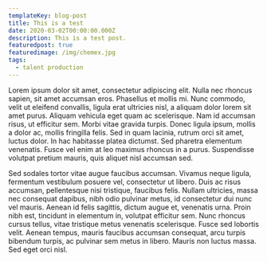 ```yaml
---
templateKey: blog-post
title: This is a test
date: 2020-03-02T00:00:00.000Z
description: This is a test post.
featuredpost: true
featuredimage: /img/chemex.jpg
tags:
  - talent production
---
```

Lorem ipsum dolor sit amet, consectetur adipiscing elit. Nulla nec rhoncus sapien, sit amet accumsan eros. Phasellus et mollis mi. Nunc commodo, velit ut eleifend convallis, ligula erat ultricies nisl, a aliquam dolor lorem sit amet purus. Aliquam vehicula eget quam ac scelerisque. Nam id accumsan risus, ut efficitur sem. Morbi vitae gravida turpis. Donec ligula ipsum, mollis a dolor ac, mollis fringilla felis. Sed in quam lacinia, rutrum orci sit amet, luctus dolor. In hac habitasse platea dictumst. Sed pharetra elementum venenatis. Fusce vel enim at leo maximus rhoncus in a purus. Suspendisse volutpat pretium mauris, quis aliquet nisl accumsan sed.

Sed sodales tortor vitae augue faucibus accumsan. Vivamus neque ligula, fermentum vestibulum posuere vel, consectetur ut libero. Duis ac risus accumsan, pellentesque nisi tristique, faucibus felis. Nullam ultricies, massa nec consequat dapibus, nibh odio pulvinar metus, id consectetur dui nunc vel mauris. Aenean id felis sagittis, dictum augue et, venenatis urna. Proin nibh est, tincidunt in elementum in, volutpat efficitur sem. Nunc rhoncus cursus tellus, vitae tristique metus venenatis scelerisque. Fusce sed lobortis velit. Aenean tempus, mauris faucibus accumsan consequat, arcu turpis bibendum turpis, ac pulvinar sem metus in libero. Mauris non luctus massa. Sed eget orci nisl.
